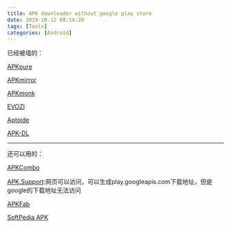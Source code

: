 ```yaml
---
title: APK downloader without google play store
date: 2019-10-12 08:14:28
tags: [Tools]
categories: [Android]
---
```


已经被墙的：

[APKpure](https://apkpure.com/)

[APKmirror](https://www.apkmirror.com/)

[APKmonk](https://www.apkmonk.com/)

[EVOZI](https://apps.evozi.com/apk-downloader/)

[Aptoide](https://en.aptoide.com/)

[APK-DL](https://apk-dl.com/)


---



还可以用的：

[APKCombo](https://apkcombo.com/en-ru/apk-downloader/)

[APK.Support](https://apk.support/apk-downloader):网页可以访问，可以生成play.googleapis.com下载地址，但是google的下载地址无法访问

[APKFab](https://apkfab.com)

[SoftPedia APK](https://mobile.softpedia.com/apk/)


